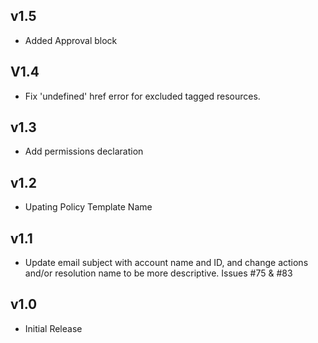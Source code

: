 v1.5
----
- Added Approval block

V1.4
----
- Fix 'undefined' href error for excluded tagged resources.

v1.3
----
- Add permissions declaration

v1.2
----
- Upating Policy Template Name

v1.1
----
- Update email subject with account name and ID, and change actions and/or resolution name to be more descriptive. Issues #75 & #83

v1.0
-----
- Initial Release
